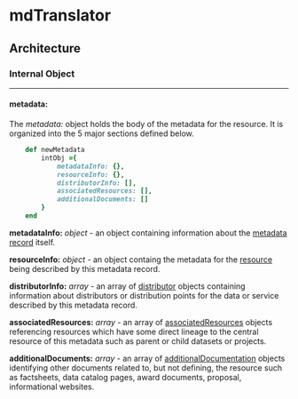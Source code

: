 # mdTranslator

## Architecture

### Internal Object
---
#### metadata:

The *metadata:* object holds the body of the metadata for the resource.  It is organized into the 5 major sections defined below.

````ruby
    def newMetadata
        intObj ={
            metadataInfo: {},
            resourceInfo: {},
            distributorInfo: [],
            associatedResources: [],
            additionalDocuments: []
        }
    end
````

__metadataInfo:__ *object* - an object containing information about the [metadata record](../mdtranslator/metadataInfo.md) itself.

__resourceInfo:__ *object* - an object containg the metadata for the [resource](../mdtranslator/resourceInfo.md) being described by this metadata record.

__distributorInfo:__ *array* - an array of  [distributor](../mdtranslator/distributor.md) objects containing information about distributors or distribution points for the data or service described by this metadata record.

__associatedResources:__ *array* - an array of [associatedResources](../mdtransator/associatedResource.md) objects referencing resources which have some direct lineage to the central resource of this metadata such as parent or child datasets or projects.

__additionalDocuments:__ *array* - an array of  [additionalDocumentation](../mdtranslator/additionalDocumentation.md) objects identifying other documents related to, but not defining, the resource such as  factsheets, data catalog pages, award documents, proposal, informational websites.
